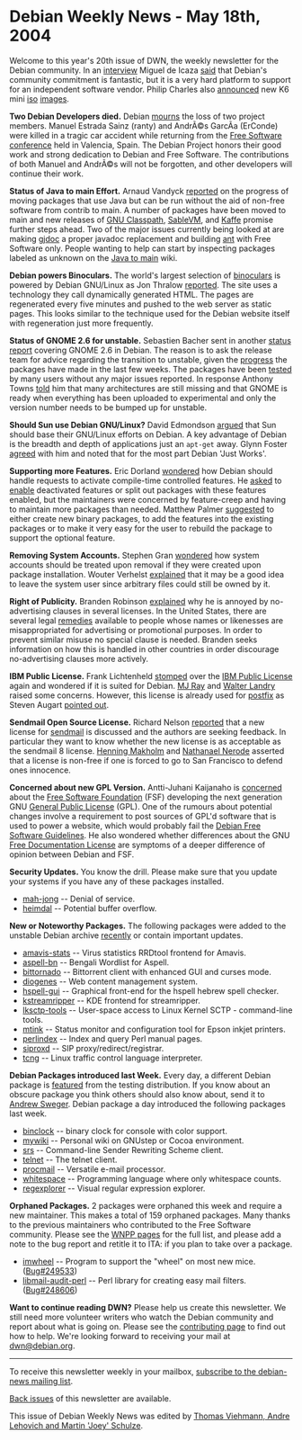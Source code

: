 
Debian Weekly News - May 18th, 2004
===================================


Welcome to this year's 20th issue of DWN, the weekly newsletter for the
Debian community. In an [interview](http://www.osnews.com/story.php?news_id=6989) Miguel de
Icaza [said](http://www.osnews.com/story.php?news_id=6989&page=2)
that Debian's community commitment is fantastic, but it is a very hard platform
to support for an independent software vendor. Philip Charles also [announced](https://lists.debian.org/debian-hurd/2004/05/msg00034.html)
new K6 mini [iso](http://na.hurd.gnuab.org/pub/debian-cd/K6/) [images](http://eu.hurd.gnuab.org/pub/debian-cd/K6/).


**Two Debian Developers died.** Debian [mourns](https://www.debian.org/News/2004/20040515) the loss of two project members.
Manuel Estrada Sainz (ranty) and AndrÃ©s GarcÃ­a (ErConde) were killed in a
tragic car accident while returning from the [Free Software conference](http://www.lliurex.net/congres/cas/) held
in Valencia, Spain. The Debian Project honors their good work and strong
dedication to Debian and Free Software. The contributions of both Manuel and
AndrÃ©s will not be forgotten, and other developers will continue their
work.


**Status of Java to main Effort.** Arnaud Vandyck [reported](https://lists.debian.org/debian-java/2004/05/msg00023.html)
on the progress of moving packages that use Java but can be run without
the aid of non-free software from contrib to main. A number of packages
have been moved to main and new releases of [GNU
Classpath](https://www.gnu.org/software/classpath/classpath.html), [SableVM](http://www.sablevm.org/), and [Kaffe](http://www.kaffe.org/) promise further steps ahead. Two
of the major issues currently being looked at are making [gjdoc](https://packages.debian.org/gjdoc) a proper javadoc
replacement and building [ant](https://packages.debian.org/ant) with Free Software only.
People wanting to help can start by inspecting packages labeled as
unknown on the [Java to
main](http://java.debian.net/index.php/MovingJavaToMain) wiki.


**Debian powers Binoculars.** The world's largest selection of
[binoculars](http://www.binoculars.com) is powered by Debian
GNU/Linux as Jon Thralow [reported](http://newsvac.newsforge.com/article.pl?sid=04/05/12/157257). The site uses a technology they call dynamically generated
HTML. The pages are regenerated every five minutes and pushed to the web
server as static pages. This looks similar to the technique used for the
Debian website itself with regeneration just more frequently.


**Status of GNOME 2.6 for unstable.** Sebastien Bacher sent in
another [status
report](https://lists.debian.org/debian-release/2004/05/msg00064.html) covering GNOME 2.6 in Debian. The reason is to ask the release
team for advice regarding the transition to unstable, given the [progress](http://pkg-gnome.alioth.debian.org/package-status.html) the
packages have made in the last few weeks. The packages have
been [tested](https://wiki.debian.org/GnomeTwoDotSixFAQ)
by many users without any major issues reported. In response Anthony Towns [told](https://lists.debian.org/debian-release/2004/05/msg00071.html)
him that many architectures are still missing and that GNOME is ready when
everything has been uploaded to experimental and only the version number needs
to be bumped up for unstable.


**Should Sun use Debian GNU/Linux?** David Edmondson
[argued](http://www.dme.org/log/2004/05/14/linux-debian-bad-news)
that Sun should base their GNU/Linux efforts on Debian. A
key advantage of Debian is the breadth and depth of
applications just an `apt-get` away. Glynn Foster
[agreed](http://www.gnome.org/~gman/blog//15052004)
with him and noted that for the most part Debian 'Just Works'.


**Supporting more Features.** Eric Dorland [wondered](https://lists.debian.org/debian-devel/2004/05/msg00811.html)
how Debian should handle requests to activate compile-time controlled
features. He [asked](https://bugs.debian.org/222421) to [enable](https://bugs.debian.org/231472) deactivated features or split
out packages with these features enabled, but the maintainers were concerned
by feature-creep and having to maintain more packages than needed. Matthew
Palmer [suggested](https://lists.debian.org/debian-devel/2004/05/msg00813.html) to either create new binary packages, to add the features into
the existing packages or to make it very easy for the user to rebuild the
package to support the optional feature.


**Removing System Accounts.** Stephen Gran [wondered](https://lists.debian.org/debian-devel/2004/05/msg01151.html)
how system accounts should be treated upon removal if they were created upon
package installation. Wouter Verhelst [explained](https://lists.debian.org/debian-devel/2004/05/msg01156.html)
that it may be a good idea to leave the system user since arbitrary files
could still be owned by it.


**Right of Publicity.** Branden Robinson [explained](https://lists.debian.org/debian-legal/2004/05/msg00540.html)
why he is annoyed by no-advertising clauses in several licenses. In the
United States, there are several legal [remedies](http://www.law.cornell.edu/topics/publicity.html) available
to people whose names or likenesses are misappropriated for advertising or
promotional purposes. In order to prevent similar misuse no special clause is
needed. Branden seeks information on how this is handled in other countries
in order discourage no-advertising clauses more actively.


**IBM Public License.** Frank Lichtenheld [stomped](https://lists.debian.org/debian-legal/2004/05/msg00597.html)
over the [IBM Public License](http://www-124.ibm.com/developerworks/oss/license10.html) again and wondered if it is suited for Debian. [MJ Ray](https://lists.debian.org/debian-legal/2004/05/msg00600.html)
and [Walter Landry](https://lists.debian.org/debian-legal/2004/05/msg00603.html) raised some concerns. However, this license is already used
for [postfix](https://packages.debian.org/postfix) as Steven Augart
[pointed
out](https://lists.debian.org/debian-legal/2004/05/msg00617.html).


**Sendmail Open Source License.** Richard Nelson [reported](https://lists.debian.org/debian-legal/2004/05/msg00598.html)
that a new license for [sendmail](https://packages.debian.org/sendmail) is discussed and the authors are seeking feedback. In particular
they want to know whether the new license is as acceptable as the sendmail 8
license. [Henning
Makholm](https://lists.debian.org/debian-legal/2004/05/msg00636.html) and [Nathanael
Nerode](https://lists.debian.org/debian-legal/2004/05/msg00742.html) asserted that a license is non-free if one is forced to go to San
Francisco to defend ones innocence.


**Concerned about new GPL Version.** Antti-Juhani Kaijanaho is
[concerned](http://www.kaijanaho.info/antti-juhani/blog/en/debian/gpl-dfsg.html) about the [Free Software
Foundation](http://www.fsf.org/) (FSF) developing the next generation GNU [General Public License](https://www.gnu.org/copyleft/gpl.html) (GPL).
One of the rumours about potential changes involve a requirement to post
sources of GPL'd software that is used to power a website, which would
probably fail the [Debian Free
Software Guidelines](https://www.debian.org/social_contract#guidelines). He also wondered whether differences about the GNU
[Free Documentation License](https://www.gnu.org/copyleft/fdl.html)
are symptoms of a deeper difference of opinion between Debian and FSF.


**Security Updates.** You know the drill. Please make sure
that you update your systems if you have any of these packages installed.


* [mah-jong](https://www.debian.org/security/2004/dsa-503) --
 Denial of service.
* [heimdal](https://www.debian.org/security/2004/dsa-504) --
 Potential buffer overflow.


**New or Noteworthy Packages.** The following packages were
added to the unstable Debian archive [recently](https://packages.debian.org/unstable/newpkg_main) or contain
important updates.


* [amavis-stats](https://packages.debian.org/unstable/admin/amavis-stats)
 -- Virus statistics RRDtool frontend for Amavis.
* [aspell-bn](https://packages.debian.org/unstable/text/aspell-bn)
 -- Bengali Wordlist for Aspell.
* [bittornado](https://packages.debian.org/unstable/net/bittornado)
 -- Bittorrent client with enhanced GUI and curses mode.
* [diogenes](https://packages.debian.org/unstable/web/diogenes)
 -- Web content management system.
* [hspell-gui](https://packages.debian.org/unstable/text/hspell-gui)
 -- Graphical front-end for the hspell hebrew spell checker.
* [kstreamripper](https://packages.debian.org/unstable/sound/kstreamripper)
 -- KDE frontend for streamripper.
* [lksctp-tools](https://packages.debian.org/unstable/net/lksctp-tools)
 -- User-space access to Linux Kernel SCTP - command-line tools.
* [mtink](https://packages.debian.org/unstable/misc/mtink)
 -- Status monitor and configuration tool for Epson inkjet printers.
* [perlindex](https://packages.debian.org/unstable/perl/perlindex)
 -- Index and query Perl manual pages.
* [siproxd](https://packages.debian.org/unstable/net/siproxd)
 -- SIP proxy/redirect/registrar.
* [tcng](https://packages.debian.org/unstable/net/tcng)
 -- Linux traffic control language interpreter.


**Debian Packages introduced last Week.** Every day, a
different Debian package is [featured](http://www.livejournal.com/users/debaday/) from the testing
distribution. If you know about an obscure package you think others should
also know about, send it to [Andrew Sweger](http://www.livejournal.com/userinfo.bml?user=debaday).
Debian package a day introduced the following packages last week.


* [binclock](http://www.livejournal.com/users/debaday/13221.html)
 -- binary clock for console with color support.
* [mywiki](http://www.livejournal.com/users/debaday/13432.html)
 -- Personal wiki on GNUstep or Cocoa environment.
* [srs](http://www.livejournal.com/users/debaday/13601.html)
 -- Command-line Sender Rewriting Scheme client.
* [telnet](http://www.livejournal.com/users/debaday/13874.html)
 -- The telnet client.
* [procmail](http://www.livejournal.com/users/debaday/14220.html)
 -- Versatile e-mail processor.
* [whitespace](http://www.livejournal.com/users/debaday/14410.html)
 -- Programming language where only whitespace counts.
* [regexplorer](http://www.livejournal.com/users/debaday/14835.html)
 -- Visual regular expression explorer.


**Orphaned Packages.** 2 packages were orphaned this week and
require a new maintainer. This makes a total of 159 orphaned packages. Many
thanks to the previous maintainers who contributed to the Free Software
community. Please see the [WNPP pages](https://www.debian.org/devel/wnpp/) for
the full list, and please add a note to the bug report and retitle it to ITA:
if you plan to take over a package.


* [imwheel](https://packages.debian.org/unstable/utils/imwheel)
 -- Program to support the "wheel" on most new mice.
 ([Bug#249533](https://bugs.debian.org/249533))
* [libmail-audit-perl](https://packages.debian.org/unstable/perl/libmail-audit-perl)
 -- Perl library for creating easy mail filters.
 ([Bug#248606](https://bugs.debian.org/248606))


**Want to continue reading DWN?** Please help us create this
newsletter. We still need more volunteer writers who watch the Debian
community and report about what is going on. Please see the [contributing page](https://www.debian.org/News/weekly/contributing) to find out how
to help. We're looking forward to receiving your mail at [dwn@debian.org](mailto:dwn@debian.org).




---



 To receive this newsletter weekly in your mailbox, [subscribe to the debian-news mailing list](https://lists.debian.org/debian-news/).



[Back issues](https://www.debian.org/News/weekly/) of this newsletter are available.



This issue of Debian Weekly News was edited by [Thomas Viehmann, Andre Lehovich and Martin 'Joey' Schulze](mailto:dwn@debian.org).




